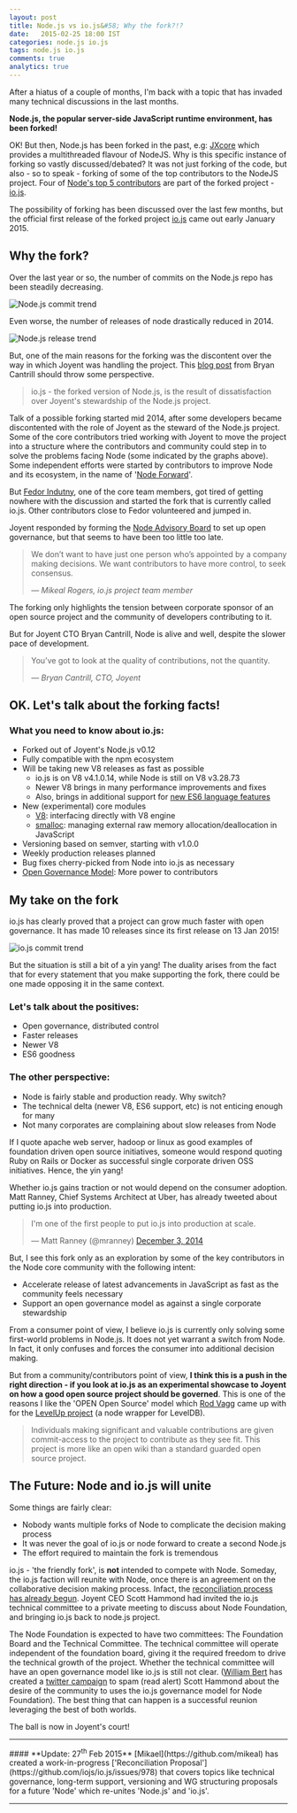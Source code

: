 ```yaml
---
layout: post
title: Node.js vs io.js&#58; Why the fork?!?
date:   2015-02-25 18:00 IST
categories: node.js io.js
tags: node.js io.js
comments: true
analytics: true
---
```


After a hiatus of a couple of months, I'm back with a topic that has invaded many technical discussions in the last months.

**Node.js, the popular server-side JavaScript runtime environment, has been forked!**

OK! But then, Node.js has been forked in the past, e.g: [JXcore](http://jxcore.com) which provides a multithreaded flavour of NodeJS. Why is this specific instance of forking so vastly discussed/debated? It was not just forking of the code, but also - so to speak - forking of some of the top contributors to the NodeJS project. Four of [Node's top 5 contributors](https://github.com/joyent/node/graphs/contributors) are part of the forked project - [io.js](https://iojs.org).

The possibility of forking has been discussed over the last few months, but the official first release of the forked project [io.js](https://iojs.org) came out early January 2015.<br>

## Why the fork?

Over the last year or so, the number of commits on the Node.js repo has been steadily decreasing.

![Node.js commit trend](/assets/images/node_commits.png "Node.js commit trend")

Even worse, the number of releases of node drastically reduced in 2014.

![Node.js release trend](/assets/images/node_releases.png "Node.js release trend")

But, one of the main reasons for the forking was the discontent over the way in which Joyent was handling the project. This [blog post](https://www.joyent.com/blog/the-power-of-a-pronoun) from Bryan Cantrill should throw some perspective.

> io.js - the forked version of Node.js, is the result of dissatisfaction over Joyent's stewardship of the Node.js project.

Talk of a possible forking started mid 2014, after some developers became discontented with the role of Joyent as the steward of the Node.js project. Some of the core contributors tried working with Joyent to move the project into a structure where the contributors and community could step in to solve the problems facing Node (some indicated by the graphs above). Some independent  efforts were started by contributors to improve Node and its ecosystem, in the name of '[Node Forward](http://nodeforward.org/)'.

But [Fedor Indutny](https://github.com/indutny), one of the core team members, got tired of getting nowhere with the discussion and started the fork that is currently called io.js. Other contributors close to Fedor volunteered and jumped in.

Joyent responded by forming the [Node Advisory Board](https://www.joyent.com/blog/node-js-advisory-board) to set up open governance, but that  seems to have been too little too late.

> We don’t want to have just one person who’s appointed by a company making decisions. We want contributors to have more control, to seek consensus.
>
> <cite>&mdash; Mikeal Rogers, io.js project team member</cite>

The forking only highlights the tension between corporate sponsor of an open source project and the community of developers contributing to it.

But for Joyent CTO Bryan Cantrill, Node is alive and well, despite the slower pace of development.

> You’ve got to look at the quality of contributions, not the quantity.
>
> <cite>&mdash; Bryan Cantrill, CTO, Joyent</cite>

## OK. Let's talk about the forking facts!

### What you need to know about io.js:

* Forked out of Joyent's Node.js v0.12
* Fully compatible with the npm ecosystem
* Will be taking new V8 releases as fast as possible
  * io.js is on V8 v4.1.0.14, while Node is still on V8 v3.28.73
  * Newer V8 brings in many performance improvements and fixes
  * Also, brings in additional support for [new ES6 language features](https://iojs.org/en/es6.html)
* New (experimental) core modules
  * [V8](https://iojs.org/api/v8.html): interfacing directly with V8 engine
  * [smalloc](https://iojs.org/api/smalloc.html): managing external raw memory allocation/deallocation in JavaScript
* Versioning based on semver, starting with v1.0.0
* Weekly production releases planned
* Bug fixes cherry-picked from Node into io.js as necessary
* [Open Governance Model](https://github.com/iojs/io.js/blob/v1.x/GOVERNANCE.md): More power to contributors

## My take on the fork

io.js has clearly proved that a project can grow much faster with open governance. It has made 10 releases since its first release on 13 Jan 2015!

![io.js commit trend](/assets/images/iojs_commits.png "io.js commit trend")

But the situation is still a bit of a yin yang! The duality arises from the fact that for every statement that you make supporting the fork, there could be one made opposing it in the same context.

### Let's talk about the positives:
- Open governance, distributed control
- Faster releases
- Newer V8
- ES6 goodness

### The other perspective:
- Node is fairly stable and production ready. Why switch?
- The technical delta (newer V8, ES6 support, etc) is not enticing enough for many
- Not many corporates are complaining about slow releases from Node

If I quote apache web server, hadoop or linux as good examples of foundation driven open source initiatives, someone would respond quoting Ruby on Rails or Docker as successful single corporate driven OSS initiatives. Hence, the yin yang!

Whether io.js gains traction or not would depend on the consumer adoption. Matt Ranney, Chief Systems Architect at Uber, has already tweeted about putting io.js into production.

<blockquote class="twitter-tweet" lang="en"><p>I&#39;m one of the first people to put io.js into production at scale.</p>&mdash; Matt Ranney (@mranney) <a href="https://twitter.com/mranney/status/540013975568535553">December 3, 2014</a></blockquote>
<script async src="//platform.twitter.com/widgets.js" charset="utf-8"></script>

But, I see this fork only as an exploration by some of the key contributors in the Node core community with the following intent:

* Accelerate release of latest advancements in JavaScript as fast as the community feels necessary
* Support an open governance model as against a single corporate stewardship

From a consumer point of view, I believe io.js is currently only solving some first-world problems in Node.js. It does not yet warrant a switch from Node. In fact, it only confuses and forces the consumer into additional decision making.

But from a community/contributors point of view, **I think this is a push in the right direction - if you look at io.js as an experimental showcase to Joyent on how a good open source project should be governed**. This is one of the reasons I like the 'OPEN Open Source' model which [Rod Vagg](https://github.com/rvagg) came up with for the [LevelUp project](https://github.com/rvagg/node-levelup) (a node wrapper for LevelDB).

>Individuals making significant and valuable contributions are given commit-access to the project to contribute as they see fit. This project is more like an open wiki than a standard guarded open source project.

## The Future: Node and io.js will unite

Some things are fairly clear:

* Nobody wants multiple forks of Node to complicate the decision making process
* It was never the goal of io.js or node forward to create a second Node.js
* The effort required to maintain the fork is tremendous

io.js - 'the friendly fork', is **not** intended to compete with Node. Someday, the io.js faction will reunite with Node, once there is an agreement on the collaborative decision making process. Infact, the [reconciliation process has already begun](https://medium.com/@iojs/io-js-and-a-node-js-foundation-4e14699fb7be). Joyent CEO Scott Hammond had invited the io.js technical committee to a private meeting to discuss about Node Foundation, and bringing io.js back to node.js project.

The Node Foundation is expected to have two committees: The Foundation Board and the Technical Committee. The technical committee will operate independent of the foundation board, giving it the required freedom to drive the technical growth of the project. Whether the technical committee will have an open governance model like io.js is still not clear. ([William Bert](https://twitter.com/williamjohnbert) has created a [twitter campaign](http://nodegovernance.io/) to spam (read alert) Scott Hammond about the desire of the community to uses the io.js governance model for Node Foundation). The best thing that can happen is a successful reunion leveraging the best of both worlds.

The ball is now in Joyent's court!

<hr>
#### **Update: 27<sup>th</sup> Feb 2015**
[Mikael](https://github.com/mikeal) has created a work-in-progress ['Reconciliation Proposal'](https://github.com/iojs/io.js/issues/978) that covers topics like technical governance, long-term support, versioning and WG structuring proposals for a future 'Node' which re-unites 'Node.js' and 'io.js'.
<hr>
